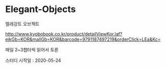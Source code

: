 # Elegant-Objects

엘레강트 오브젝트

http://www.kyobobook.co.kr/product/detailViewKor.laf?ejkGb=KOR&mallGb=KOR&barcode=9791187497219&orderClick=LEa&Kc=


매일 2~3챕터씩 읽어서 토론


스터디 시작일 : 2020-05-24
